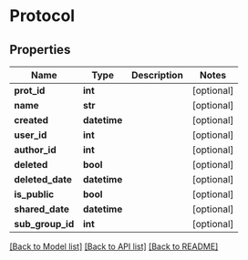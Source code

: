 # Protocol

## Properties
Name | Type | Description | Notes
------------ | ------------- | ------------- | -------------
**prot_id** | **int** |  | [optional] 
**name** | **str** |  | [optional] 
**created** | **datetime** |  | [optional] 
**user_id** | **int** |  | [optional] 
**author_id** | **int** |  | [optional] 
**deleted** | **bool** |  | [optional] 
**deleted_date** | **datetime** |  | [optional] 
**is_public** | **bool** |  | [optional] 
**shared_date** | **datetime** |  | [optional] 
**sub_group_id** | **int** |  | [optional] 

[[Back to Model list]](../README.md#documentation-for-models) [[Back to API list]](../README.md#documentation-for-api-endpoints) [[Back to README]](../README.md)


